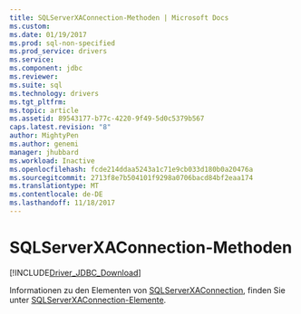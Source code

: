 ```yaml
---
title: SQLServerXAConnection-Methoden | Microsoft Docs
ms.custom: 
ms.date: 01/19/2017
ms.prod: sql-non-specified
ms.prod_service: drivers
ms.service: 
ms.component: jdbc
ms.reviewer: 
ms.suite: sql
ms.technology: drivers
ms.tgt_pltfrm: 
ms.topic: article
ms.assetid: 89543177-b77c-4220-9f49-5d0c5379b567
caps.latest.revision: "8"
author: MightyPen
ms.author: genemi
manager: jhubbard
ms.workload: Inactive
ms.openlocfilehash: fcde214ddaa5243a1c71e9cb033d180b0a20476a
ms.sourcegitcommit: 2713f8e7b504101f9298a0706bacd84bf2eaa174
ms.translationtype: MT
ms.contentlocale: de-DE
ms.lasthandoff: 11/18/2017
---
```

# <a name="sqlserverxaconnection-methods"></a>SQLServerXAConnection-Methoden
[!INCLUDE[Driver_JDBC_Download](../../../includes/driver_jdbc_download.md)]

  Informationen zu den Elementen von [SQLServerXAConnection](../../../connect/jdbc/reference/sqlserverxaconnection-class.md), finden Sie unter [SQLServerXAConnection-Elemente](../../../connect/jdbc/reference/sqlserverxaconnection-members.md).  
  
  
